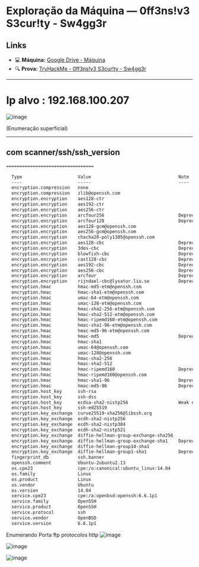# Exploração da Máquina — 0ff3ns!v3 S3cur!ty - Sw4gg3r

## Links

- 💻 **Máquina:** [Google Drive - Máquina](https://drive.google.com/file/d/1XsuWUulDDdktnV6fpPgRIH172iASvVmz/view)
- 🔍 **Prova:** [TryHackMe - 0ff3ns!v3 S3cur!ty - Sw4gg3r](https://tryhackme.com/room/0ff3nsv3s3curtysw4gg3r)

---
# Ip alvo : 192.168.100.207

![image](https://github.com/user-attachments/assets/d1c3b4f5-6e16-44c0-bd8e-fafa0461e7bf)

(Enumeração superficial)

---
## com scanner/ssh/ssh_version
```txt
=================================

  Type                     Value                                 Note
  ----                     -----                                 ----
  encryption.compression   none
  encryption.compression   zlib@openssh.com
  encryption.encryption    aes128-ctr
  encryption.encryption    aes192-ctr
  encryption.encryption    aes256-ctr
  encryption.encryption    arcfour256                            Deprecated
  encryption.encryption    arcfour128                            Deprecated
  encryption.encryption    aes128-gcm@openssh.com
  encryption.encryption    aes256-gcm@openssh.com
  encryption.encryption    chacha20-poly1305@openssh.com
  encryption.encryption    aes128-cbc                            Deprecated
  encryption.encryption    3des-cbc                              Deprecated
  encryption.encryption    blowfish-cbc                          Deprecated
  encryption.encryption    cast128-cbc                           Deprecated
  encryption.encryption    aes192-cbc                            Deprecated
  encryption.encryption    aes256-cbc                            Deprecated
  encryption.encryption    arcfour                               Deprecated
  encryption.encryption    rijndael-cbc@lysator.liu.se           Deprecated
  encryption.hmac          hmac-md5-etm@openssh.com
  encryption.hmac          hmac-sha1-etm@openssh.com
  encryption.hmac          umac-64-etm@openssh.com
  encryption.hmac          umac-128-etm@openssh.com
  encryption.hmac          hmac-sha2-256-etm@openssh.com
  encryption.hmac          hmac-sha2-512-etm@openssh.com
  encryption.hmac          hmac-ripemd160-etm@openssh.com
  encryption.hmac          hmac-sha1-96-etm@openssh.com
  encryption.hmac          hmac-md5-96-etm@openssh.com
  encryption.hmac          hmac-md5                              Deprecated
  encryption.hmac          hmac-sha1
  encryption.hmac          umac-64@openssh.com
  encryption.hmac          umac-128@openssh.com
  encryption.hmac          hmac-sha2-256
  encryption.hmac          hmac-sha2-512
  encryption.hmac          hmac-ripemd160                        Deprecated
  encryption.hmac          hmac-ripemd160@openssh.com
  encryption.hmac          hmac-sha1-96                          Deprecated
  encryption.hmac          hmac-md5-96                           Deprecated
  encryption.host_key      ssh-rsa
  encryption.host_key      ssh-dss
  encryption.host_key      ecdsa-sha2-nistp256                   Weak elliptic curve
  encryption.host_key      ssh-ed25519
  encryption.key_exchange  curve25519-sha256@libssh.org
  encryption.key_exchange  ecdh-sha2-nistp256
  encryption.key_exchange  ecdh-sha2-nistp384
  encryption.key_exchange  ecdh-sha2-nistp521
  encryption.key_exchange  diffie-hellman-group-exchange-sha256
  encryption.key_exchange  diffie-hellman-group-exchange-sha1    Deprecated
  encryption.key_exchange  diffie-hellman-group14-sha1
  encryption.key_exchange  diffie-hellman-group1-sha1            Deprecated
  fingerprint_db           ssh.banner
  openssh.comment          Ubuntu-2ubuntu2.13
  os.cpe23                 cpe:/o:canonical:ubuntu_linux:14.04
  os.family                Linux
  os.product               Linux
  os.vendor                Ubuntu
  os.version               14.04
  service.cpe23            cpe:/a:openbsd:openssh:6.6.1p1
  service.family           OpenSSH
  service.product          OpenSSH
  service.protocol         ssh
  service.vendor           OpenBSD
  service.version          6.6.1p1
```
Enumerando Porta ftp protocolos http
![image](https://github.com/user-attachments/assets/ef712d78-f460-4553-9823-f86f7837372c)

![image](https://github.com/user-attachments/assets/cb219bd7-fe23-45e2-b15a-64fda2131c26)

![image](https://github.com/user-attachments/assets/6d019be9-777b-4e4a-9918-c21b61f709e5)

